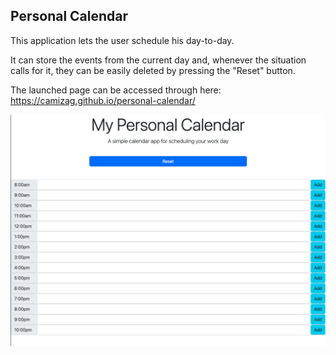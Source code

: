 ## Personal Calendar

This application lets the user schedule his day-to-day. 

It can store the events from the current day and, whenever the situation calls for it, they can be easily deleted by pressing the "Reset" button. 

The launched page can be accessed through here: https://camizag.github.io/personal-calendar/

![Screenshot](./assets/Screen%20Shot%202022-06-09%20at%201.57.23%20a.m..png)